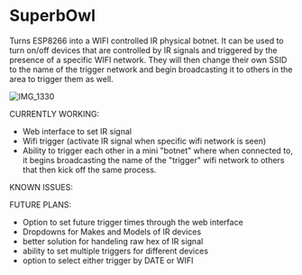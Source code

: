 # SuperbOwl
Turns ESP8266 into a WIFI controlled IR physical botnet. It can be used to turn on/off devices that are controlled by IR signals and triggered by the presence of a specific WIFI network. They will then change their own SSID to the name of the trigger network and begin broadcasting it to others in the area to trigger them as well.

![IMG_1330](https://github.com/ECTO-1A/SuperbOwl/assets/112792126/cce06009-27d2-444e-85f1-74ca5c52370e)

CURRENTLY WORKING:
- Web interface to set IR signal
-  Wifi trigger (activate IR signal when specific wifi network is seen)
- Ability to trigger each other in a mini "botnet" where when connected to, it begins broadcasting the name of the "trigger" wifi network to others that then kick off the same process.

KNOWN ISSUES:


FUTURE PLANS:

- Option to set future trigger times through the web interface
- Dropdowns for Makes and Models of IR devices
- better solution for handeling raw hex of IR signal
- ability to set multiple triggers for different devices
- option to select either trigger by DATE or WIFI
